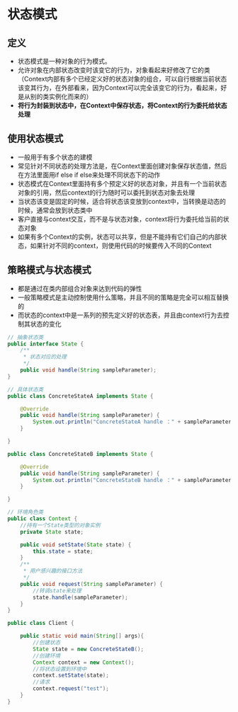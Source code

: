# 状态模式

## 定义

* 状态模式是一种对象的行为模式。
* 允许对象在内部状态改变时该变它的行为，对象看起来好修改了它的类（Context内部有多个已经定义好的状态对象的组合，可以自行根据当前状态该变其行为，在外部看来，因为Context可以完全该变它的行为，看起来，好是从别的类实例化而来的）
* **将行为封装到状态中，在Context中保存状态，将Context的行为委托给状态处理**

## 使用状态模式

* 一般用于有多个状态的建模
* 常见针对不同状态的处理方法是，在Context里面创建对象保存状态值，然后在方法里面用if else if else来处理不同状态下的动作
* 状态模式在Context里面持有多个预定义好的状态对象，并且有一个当前状态对象的引用，然后context的行为随时可以委托到状态对象去处理
* 当状态该变是固定的时候，适合将状态该变放到context中，当转换是动态的时候，通常会放到状态类中
* 客户直接与context交互，而不是与状态对象，context将行为委托给当前的状态对象
* 如果有多个Context的实例，状态可以共享，但是不能持有它们自己的内部状态，如果针对不同的context，则使用代码的时候要传入不同的Context

## 策略模式与状态模式

* 都是通过在类内部组合对象来达到代码的弹性
* 一般策略模式是主动控制使用什么策略，并且不同的策略是完全可以相互替换的
* 而状态的context中是一系列的预先定义好的状态表，并且由context行为去控制其状态的变化

```java
// 抽象状态类
public interface State {
    /**
     * 状态对应的处理
     */
    public void handle(String sampleParameter);
}
```

```java
// 具体状态类
public class ConcreteStateA implements State {

    @Override
    public void handle(String sampleParameter) {
        System.out.println("ConcreteStateA handle ：" + sampleParameter);
    }

}

public class ConcreteStateB implements State {

    @Override
    public void handle(String sampleParameter) {
        System.out.println("ConcreteStateB handle ：" + sampleParameter);
    }

}
```

```java
// 环境角色类
public class Context {
    //持有一个State类型的对象实例
    private State state;

    public void setState(State state) {
        this.state = state;
    }
    /**
     * 用户感兴趣的接口方法
     */
    public void request(String sampleParameter) {
        //转调state来处理
        state.handle(sampleParameter);
    }
}
```

```java
public class Client {

    public static void main(String[] args){
        //创建状态
        State state = new ConcreteStateB();
        //创建环境
        Context context = new Context();
        //将状态设置到环境中
        context.setState(state);
        //请求
        context.request("test");
    }
}
```



